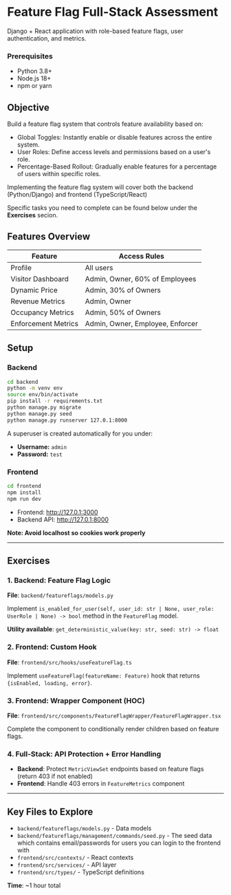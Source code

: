 # Feature Flag Full-Stack Assessment

Django + React application with role-based feature flags, user authentication, and metrics.

### Prerequisites
- Python 3.8+
- Node.js 18+
- npm or yarn

## **Objective**
Build a feature flag system that controls feature availability based on:
- Global Toggles: Instantly enable or disable features across the entire system.
- User Roles: Define access levels and permissions based on a user's role.
- Percentage-Based Rollout: Gradually enable features for a percentage of users within specific roles.

Implementing the feature flag system will cover both the backend (Python/Django) and frontend (TypeScript/React)

Specific tasks you need to complete can be found below under the **Exercises** secion.


## **Features Overview**
| Feature | Access Rules |
|---------|--------------|
| Profile | All users |
| Visitor Dashboard | Admin, Owner, 60% of Employees |
| Dynamic Price | Admin, 30% of Owners |
| Revenue Metrics | Admin, Owner |
| Occupancy Metrics | Admin, 50% of Owners |
| Enforcement Metrics | Admin, Owner, Employee, Enforcer |

## Setup

### Backend
```bash
cd backend
python -m venv env
source env/bin/activate
pip install -r requirements.txt
python manage.py migrate
python manage.py seed
python manage.py runserver 127.0.1:8000
```

A superuser is created automatically for you under:

- **Username:** `admin`
- **Password:** `test`

### Frontend
```bash
cd frontend
npm install
npm run dev
```

- Frontend: http://127.0.1:3000
- Backend API: http://127.0.1:8000

__Note: Avoid localhost so cookies work properly__

---

## Exercises

### 1. Backend: Feature Flag Logic
**File**: `backend/featureflags/models.py`

Implement `is_enabled_for_user(self, user_id: str | None, user_role: UserRole | None) -> bool` method in the `FeatureFlag` model.

**Utility available**: `get_deterministic_value(key: str, seed: str) -> float`

### 2. Frontend: Custom Hook
**File**: `frontend/src/hooks/useFeatureFlag.ts`

Implement `useFeatureFlag(featureName: Feature)` hook that returns `{isEnabled, loading, error}`.

### 3. Frontend: Wrapper Component (HOC)
**File**: `frontend/src/components/FeatureFlagWrapper/FeatureFlagWrapper.tsx`

Complete the component to conditionally render children based on feature flags.

### 4. Full-Stack: API Protection + Error Handling
- **Backend**: Protect `MetricViewSet` endpoints based on feature flags (return 403 if not enabled)
- **Frontend**: Handle 403 errors in `FeatureMetrics` component


---

## Key Files to Explore
- `backend/featureflags/models.py` - Data models
- `backend/featureflags/management/commands/seed.py` - The seed data which contains email/passwords for users you can login to the frontend with
- `frontend/src/contexts/` - React contexts
- `frontend/src/services/` - API layer
- `frontend/src/types/` - TypeScript definitions


**Time**: ~1 hour total